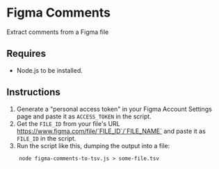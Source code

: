 # Figma Comments

Extract comments from a Figma file

## Requires

* Node.js to be installed.

## Instructions

1. Generate a "personal access token" in your Figma Account Settings page and paste it as `ACCESS_TOKEN` in the script.
2. Get the `FILE_ID` from your file's URL https://www.figma.com/file/`FILE_ID`/`FILE_NAME` and paste it as `FILE_ID` in the script.
3. Run the script like this, dumping the output into a file:
```
    node figma-comments-to-tsv.js > some-file.tsv
```
